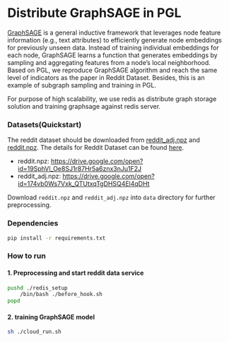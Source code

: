 # Distribute GraphSAGE in PGL

[GraphSAGE](https://cs.stanford.edu/people/jure/pubs/graphsage-nips17.pdf) is a general inductive framework that leverages node feature
information (e.g., text attributes) to efficiently generate node embeddings for previously unseen data. Instead of training individual embeddings for each node, GraphSAGE learns a function that generates embeddings by sampling and aggregating features from a node’s local neighborhood. Based on PGL, we reproduce GraphSAGE algorithm and reach the same level of indicators as the paper in Reddit Dataset. Besides, this is an example of subgraph sampling and training in PGL.

For purpose of high scalability, we use redis as distribute graph storage solution and training graphsage against redis server.

### Datasets(Quickstart)
The reddit dataset should be downloaded from [reddit_adj.npz](https://drive.google.com/open?id=174vb0Ws7Vxk_QTUtxqTgDHSQ4El4qDHt) and [reddit.npz](https://drive.google.com/open?id=19SphVl_Oe8SJ1r87Hr5a6znx3nJu1F2J). The details for Reddit Dataset can be found [here](https://cs.stanford.edu/people/jure/pubs/graphsage-nips17.pdf).

- reddit.npz: https://drive.google.com/open?id=19SphVl_Oe8SJ1r87Hr5a6znx3nJu1F2J
- reddit_adj.npz: https://drive.google.com/open?id=174vb0Ws7Vxk_QTUtxqTgDHSQ4El4qDHt

Download `reddit.npz` and `reddit_adj.npz` into `data` directory for further preprocessing.

### Dependencies

```sh
pip install -r requirements.txt
```

### How to run

#### 1. Preprocessing and start reddit data service

```sh
pushd ./redis_setup
    /bin/bash ./before_hook.sh
popd
```

#### 2. training GraphSAGE model

```sh
sh ./cloud_run.sh
```

